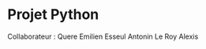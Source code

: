 # Projet Python
Collaborateur : Quere Emilien
                Esseul Antonin
                Le Roy Alexis
#